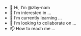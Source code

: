 - 👋 Hi, I’m @zby-nam
- 👀 I’m interested in ...
- 🌱 I’m currently learning ...
- 💞️ I’m looking to collaborate on ...
- 📫 How to reach me ...

<!---
zby-nam/zby-nam is a ✨ special ✨ repository because its `README.md` (this file) appears on your GitHub profile.
You can click the Preview link to take a look at your changes.
--->
